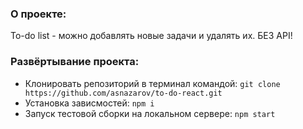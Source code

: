### О проекте:
To-do list - можно добавлять новые задачи и удалять их. БЕЗ API! 

### Развёртывание проекта:
* Клонировать репозиторий в терминал командой: ```git clone https://github.com/asnazarov/to-do-react.git```
* Установка зависмостей: ```npm i```
* Запуск тестовой сборки на локальном сервере: ```npm start```
